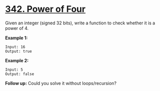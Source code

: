 # [342. Power of Four](https://leetcode.com/problems/power-of-four/)

Given an integer (signed 32 bits), write a function to check whether it is a power of 4.

**Example 1:**

    Input: 16
    Output: true

**Example 2:**

    Input: 5
    Output: false

**Follow up:** Could you solve it without loops/recursion?
